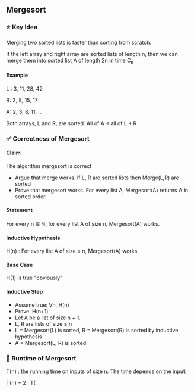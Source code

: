 ## Mergesort
### ⭐️ Key Idea
Merging two sorted lists is faster than sorting from scratch. 

If the left array and right array are sorted lists of length n, then we can merge them into sorted list A of length 2n in time C<sub>n</sub>

#### Example
L : 3, 11, 28, 42 

R: 2, 8, 15, 17 

A: 2, 3, 8, 11, ... 

Both arrays, L and R, are sorted. 
All of A ≤ all of L + R

### ✅️ Correctness of Mergesort
#### Claim 
The algorithm mergesort is correct 
- Argue that merge works. If L, R are sorted lists then Merge(L,R) are sorted
- Prove that mergesort works. For every list A, Mergesort(A) returns A in sorted order. 

#### Statement 
For every n ∈ ℕ, for every list A of size n, Mergesort(A) works.

#### Inductive Hypothesis
H(n) : For every list A of size ≤ n, Mergesort(A) works

#### Base Case
H(1) is true "obviously"

#### Inductive Step
- Assume true: ∀n, H(n)
- Prove: H(n+1)
- Let A be a list of size n + 1.
- L, R are lists of size ≤ n
- L = Mergesort(L) is sorted, R = Mergesort(R) is sorted by inductive hypothesis
- A = Mergesort(L, R) is sorted 

### 🏃 Runtime of Mergesort
T(n) : the running time on inputs of size n. The time depends on the input.

T(n) = 2 ᐧ T(

